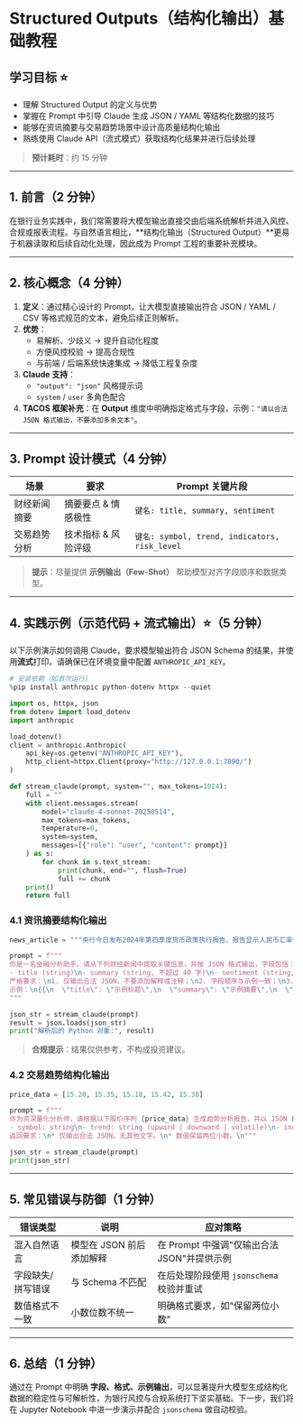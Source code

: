 # Structured Outputs（结构化输出）基础教程

## 学习目标 ⭐
* 理解 Structured Output 的定义与优势
* 掌握在 Prompt 中引导 Claude 生成 JSON / YAML 等结构化数据的技巧
* 能够在资讯摘要与交易趋势场景中设计高质量结构化输出
* 熟练使用 Claude API（流式模式）获取结构化结果并进行后续处理

> **预计耗时**：约 15 分钟

---

## 1. 前言（2 分钟）
在银行业务实践中，我们常需要将大模型输出直接交由后端系统解析并进入风控、合规或报表流程。与自然语言相比，**结构化输出（Structured Output）**更易于机器读取和后续自动化处理，因此成为 Prompt 工程的重要补充模块。

---

## 2. 核心概念（4 分钟）
1. **定义**：通过精心设计的 Prompt，让大模型直接输出符合 JSON / YAML / CSV 等格式规范的文本，避免后续正则解析。
2. **优势**：
   * 易解析、少歧义 → 提升自动化程度
   * 方便风控校验 → 提高合规性
   * 与前端 / 后端系统快速集成 → 降低工程复杂度
3. **Claude 支持**：
   * `"output": "json"` 风格提示词
   * `system` / `user` 多角色配合
4. **TACOS 框架补充**：在 **Output** 维度中明确指定格式与字段，示例：`"请以合法 JSON 格式输出，不要添加多余文本"`。

---

## 3. Prompt 设计模式（4 分钟）
| 场景 | 要求 | Prompt 关键片段 |
| --- | --- | --- |
| 财经新闻摘要 | 摘要要点 & 情感极性 | `键名: title, summary, sentiment` |
| 交易趋势分析 | 技术指标 & 风险评级 | `键名: symbol, trend, indicators, risk_level` |

> **提示**：尽量提供 **示例输出（Few-Shot）** 帮助模型对齐字段顺序和数据类型。

---

## 4. 实践示例（示范代码 + 流式输出）⭐（5 分钟）

以下示例演示如何调用 Claude，要求模型输出符合 JSON Schema 的结果，并使用**流式**打印。请确保已在环境变量中配置 `ANTHROPIC_API_KEY`。

```python
# 安装依赖（如首次运行）
%pip install anthropic python-dotenv httpx --quiet
```

```python
import os, httpx, json
from dotenv import load_dotenv
import anthropic

load_dotenv()
client = anthropic.Anthropic(
    api_key=os.getenv("ANTHROPIC_API_KEY"),
    http_client=httpx.Client(proxy="http://127.0.0.1:7890/")
)

def stream_claude(prompt, system="", max_tokens=1024):
    full = ""
    with client.messages.stream(
        model="claude-4-sonnet-20250514",
        max_tokens=max_tokens,
        temperature=0,
        system=system,
        messages=[{"role": "user", "content": prompt}]
    ) as s:
        for chunk in s.text_stream:
            print(chunk, end="", flush=True)
            full += chunk
    print()
    return full
```

### 4.1 资讯摘要结构化输出
```python
news_article = """央行今日发布2024年第四季度货币政策执行报告，报告显示人民币汇率保持基本稳定…"""

prompt = f"""
你是一名金融分析助手。请从下列财经新闻中提取关键信息，并按 JSON 格式输出，字段包括：\n
- title (string)\n- summary (string, 不超过 40 字)\n- sentiment (string, 取值: positive | neutral | negative)\n- publish_time (string: YYYY-MM-DD HH:MM:SS)\n
严格要求：\n1. 仅输出合法 JSON，不要添加解释或注释；\n2. 字段顺序与示例一致；\n3. 中文内容；\n
示例：\n{{\n  \"title\": \"示例标题\",\n  \"summary\": \"示例摘要\",\n  \"sentiment\": \"neutral\",\n  \"publish_time\": \"2024-01-01 10:00:00\"\n}}\n\n正文：\n{news_article}
"""

json_str = stream_claude(prompt)
result = json.loads(json_str)
print("解析后的 Python 对象:", result)
```

> **合规提示**：结果仅供参考，不构成投资建议。

### 4.2 交易趋势结构化输出
```python
price_data = [15.20, 15.35, 15.18, 15.42, 15.38]

prompt = f"""
作为资深量化分析师，请根据以下股价序列 {price_data} 生成趋势分析报告，并以 JSON 格式返回：\n
- symbol: string\n- trend: string (upward | downward | volatile)\n- indicators: object {{\n    ma5: float,\n    rsi: float\n  }}\n- risk_level: string (low | medium | high)\n
返回要求：\n* 仅输出合法 JSON，无其他文字。\n* 数值保留两位小数。\n"""

json_str = stream_claude(prompt)
print(json_str)
```

---

## 5. 常见错误与防御（1 分钟）
| 错误类型 | 说明 | 应对策略 |
| --- | --- | --- |
| 混入自然语言 | 模型在 JSON 前后添加解释 | 在 Prompt 中强调"仅输出合法 JSON"并提供示例 |
| 字段缺失/拼写错误 | 与 Schema 不匹配 | 在后处理阶段使用 `jsonschema` 校验并重试 |
| 数值格式不一致 | 小数位数不统一 | 明确格式要求，如"保留两位小数" |

---

## 6. 总结（1 分钟）
通过在 Prompt 中明确 **字段、格式、示例输出**，可以显著提升大模型生成结构化数据的稳定性与可解析性，为银行风控与合规系统打下坚实基础。下一步，我们将在 Jupyter Notebook 中进一步演示并配合 `jsonschema` 做自动校验。

